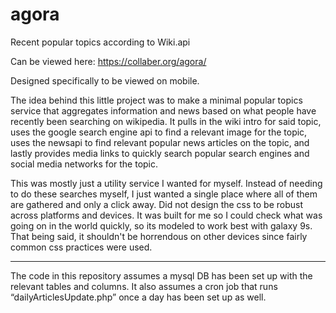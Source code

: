 # agora
Recent popular topics according to Wiki.api

Can be viewed here: https://collaber.org/agora/

Designed specifically to be viewed on mobile. 

The idea behind this little project was to make a minimal popular topics 
service that aggregates information and news based on what people have 
recently been searching on wikipedia. It pulls in the wiki intro for said
topic, uses the google search engine api to find a relevant image for the
topic, uses the newsapi to find relevant popular news articles on the topic, 
and lastly provides media links to quickly search popular search engines
and social media networks for the topic.

This was mostly just a utility service I wanted for myself. Instead of needing
to do these searches myself, I just wanted a single place where all of them
are gathered and only a click away. Did not design the css to be robust across
platforms and devices. It was built for me so I could check what was going on
in the world quickly, so its modeled to work best with galaxy 9s. That being
said, it shouldn't be horrendous on other devices since fairly common css
practices were used. 

---------------------------------------------------------------------------------------------------------------

The code in this repository assumes a mysql DB has been set up with the
relevant tables and columns. It also assumes a cron job that runs 
“dailyArticlesUpdate.php” once a day has been set up as well. 
